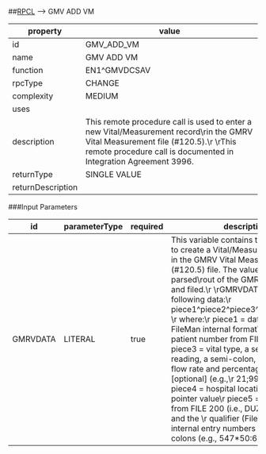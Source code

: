 


##[RPCL](TableOfContent.md) --> GMV ADD VM 

 property | value 
--- | --- 
 id | GMV_ADD_VM
 name | GMV ADD VM
 function | EN1^GMVDCSAV
 rpcType | CHANGE
 complexity | MEDIUM
 uses | 
 description | This remote procedure call is used to enter a new Vital/Measurement record\rin the GMRV Vital Measurement file (#120.5).\r \rThis remote procedure call is documented in Integration Agreement 3996.
 returnType | SINGLE VALUE
 returnDescription | 

###Input Parameters

| id | parameterType | required | description | example | listMemberParameters | 
| --- | --- | --- | --- | --- | --- | 
| GMRVDATA | LITERAL | true | This variable contains the data needed to create a Vital/Measurement\rrecord in the GMRV Vital Measurement (#120.5) file. The values are parsed\rout of the GMRVDATA variable and filed.\r \rGMRVDATA has the following data:\r piece1^piece2^piece3^piece4^piece5\r \r where:\r  piece1 = date/time in FileMan internal format\r  piece2 = patient number from FILE 2 (i.e., DFN)\r  piece3 = vital type, a semi-colon, the reading, a semi-colon, and \r           oxygen flow rate and percentage values [optional] (e.g.,\r           21;99;1 l/min 90%)\r  piece4 = hospital location (FILE 44) pointer value\r  piece5 = user number from FILE 200 (i.e., DUZ), an asterisk, and the \r           qualifier (File 120.52) internal entry numbers separated by\r           colons (e.g., 547*50:65) |  |  | 